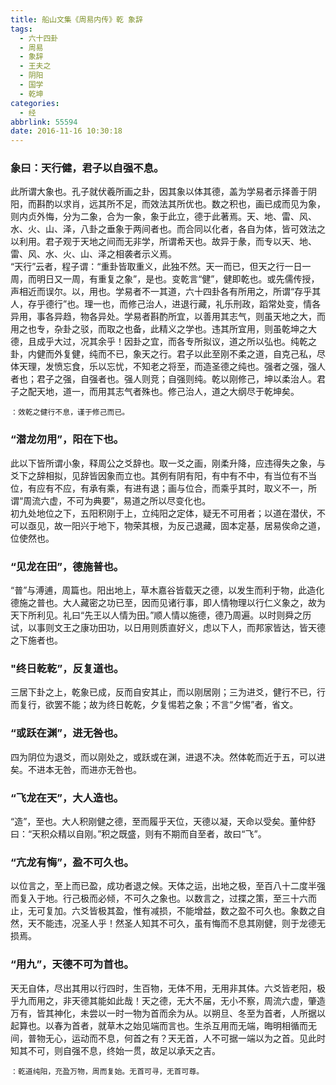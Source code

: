 ```yaml
---
title: 船山文集《周易内传》乾 象辞
tags:
  - 六十四卦
  - 周易
  - 象辞
  - 王夫之
  - 阴阳
  - 国学
  - 乾坤
categories:
  - 经
abbrlink: 55594
date: 2016-11-16 10:30:18
---
```


### 象曰：天行健，君子以自强不息。  

此所谓大象也。孔子就伏羲所画之卦，因其象以体其德，盖为学易者示择善于阴阳，而斟酌以求肖，远其所不足，而效法其所优也。数之积也，画已成而见为象，则内贞外悔，分为二象，合为一象，象于此立，德于此著焉。天、地、雷、风、水、火、山、泽，八卦之垂象于两间者也。而合同以化者，各自为体，皆可效法之以利用。君子观于天地之间而无非学，所谓希天也。故异于彖，而专以天、地、雷、风、水、火、山、泽之相袭者示义焉。  
“天行”云者，程子谓：“重卦皆取重义，此独不然。天一而已，但天之行一日一周，而明日又一周，有重复之象”，是也。变乾言“健”，健即乾也。或先儒传授，声相近而误尔。以，用也。学易者不一其道，六十四卦各有所用之，所谓“存乎其人，存乎德行”也。理一也，而修己治人，进退行藏，礼乐刑政，蹈常处变，情各异用，事各异趋，物各异处。学易者斟酌所宜，以善用其志气，则虽天地之大，而用之也专，杂卦之驳，而取之也备，此精义之学也。违其所宜用，则虽乾坤之大德，且成乎大过，况其余乎！因卦之宜，而各专所拟议，道之所以弘也。纯乾之卦，内健而外复健，纯而不已，象天之行。君子以此至刚不柔之道，自克己私，尽体天理，发愤忘食，乐以忘忧，不知老之将至，而造圣德之纯也。强者之强，强人者也；君子之强，自强者也。强人则竞；自强则纯。乾以刚修己，坤以柔治人。君子之配天地，道一，而用其志气者殊也。修己治人，道之大纲尽于乾坤矣。  

`：效乾之健行不息，谨于修己而已。`  

### “潜龙勿用”，阳在下也。  

此以下皆所谓小象，释周公之爻辞也。取一爻之画，刚柔升降，应违得失之象，与爻下之辞相拟，见辞皆因象而立也。其例有阴有阳，有中有不中，有当位有不当位，有应有不应，有承有乘，有进有退；画与位合，而乘乎其时，取义不一，所谓“周流六虚，不可为典要”，易道之所以尽变化也。  
初九处地位之下，五阳积刚于上，立纯阳之定体，疑无不可用者；以道在潜伏，不可以亟见，故一阳兴于地下，物荣其根，为反己退藏，固本定基，居易俟命之道，位使然也。  

### “见龙在田”，德施普也。  
“普”与溥逋，周篇也。阳出地上，草木嘉谷皆载天之德，以发生而利于物，此造化德施之普也。大人藏密之功已至，因而见诸行事，即人情物理以行仁义象之，故为天下所利见。礼曰“先王以人情为田。”顺人情以施德，德乃周遍。以时则舜之历试，以事则文王之康功田功，以日用则质直好义，虑以下人，而邦家皆达，皆天德之下施者也。  

### "终日乾乾”，反复道也。  
三居下卦之上，乾象已成，反而自安其止，而以刚居刚；三为进爻，健行不已，行而复行，欲罢不能；故为终日乾乾，夕复惕若之象；不言“夕惕”者，省文。  

### “或跃在渊”，进无咎也。  
四为阴位为退爻，而以刚处之，或跃或在渊，进退不决。然体乾而近于五，可以进矣。不进本无咎，而进亦无咎也。  

### “飞龙在天”，大人造也。  
“造”，至也。大人积刚健之德，至而履乎天位，天德以凝，天命以受矣。董仲舒曰：“天积众精以自刚。”积之既盛，则有不期而自至者，故曰“飞”。  

### “亢龙有悔”，盈不可久也。  
以位言之，至上而已盈，成功者退之候。天体之运，出地之极，至百八十二度半强而复入于地。行己极而必倾，不可久之象也。以数言之，过揲之策，至三十六而止，无可复加。六爻皆极其盈，惟有减损，不能增益，数之盈不可久也。象数之自然，天不能违，况圣人乎！然圣人知其不可久，虽有悔而不息其刚健，则于龙德无损焉。  

### “用九”，天德不可为首也。  
天无自体，尽出其用以行四时，生百物，无体不用，无用非其体。六爻皆老阳，极乎九而用之，非天德其能如此哉！天之德，无大不届，无小不察，周流六虚，肇造万有，皆其神化，未尝以一时一物为首而余为从。以朔旦、冬至为首者，人所据以起算也。以春为首者，就草木之始见端而言也。生杀互用而无端，晦明相循而无间，普物无心，运动而不息，何首之有？天无首，人不可据一端以为之首。见此时知其不可，则自强不息，终始一贯，故足以承天之吉。  

`：乾道纯阳，充盈万物，周而复始。无首可寻，无首可尊。`